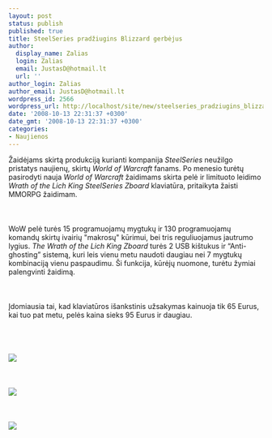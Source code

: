 ```yaml
---
layout: post
status: publish
published: true
title: SteelSeries pradžiugins Blizzard gerbėjus
author:
  display_name: Zalias
  login: Zalias
  email: JustasD@hotmail.lt
  url: ''
author_login: Zalias
author_email: JustasD@hotmail.lt
wordpress_id: 2566
wordpress_url: http://localhost/site/new/steelseries_pradziugins_blizzard_gerbejus/
date: '2008-10-13 22:31:37 +0300'
date_gmt: '2008-10-13 22:31:37 +0300'
categories:
- Naujienos
---
```

<p>Žaidėjams skirtą produkciją kurianti kompanija <i>SteelSeries</i> neužilgo pristatys naujienų, skirtų <i>World of Warcraft</i> fanams. Po menesio turėtų pasirodyti nauja <i>World of Warcraft</i> žaidimams skirta pelė ir limituoto leidimo <i>Wrath of the Lich King SteelSeries Zboard</i> klaviatūra, pritaikyta žaisti MMORPG žaidimam.<br />
<br><br />
<br>WoW pelė turės 15 programuojamų mygtukų ir 130 programuojamų komandų skirtų ivairių &quot;makrosų&quot; kūrimui, bei tris reguliuojamus jautrumo lygius. <i>The Wrath of the Lich King Zboard</i> turės 2 USB kištukus ir “Anti-ghosting” sistemą, kuri leis vienu metu naudoti daugiau nei 7 mygtukų kombinaciją vienu paspaudimu. Ši funkcija, kūrėjų nuomone, turėtu žymiai palengvinti žaidimą.<br />
<br><br />
<br>Įdomiausia tai, kad klaviatūros išankstinis užsakymas kainuoja tik 65 Eurus, kai tuo pat metu, pelės kaina sieks 95 Eurus ir daugiau.<br />
<br><br />
<br><br><img src="http://www.technews.lt/upl/Failai/SteelSeries_WoW_gaming_mouse_01.jpg"><br><br />
<br><br><img src="http://www.technews.lt/upl/Failai/SteelSeries_WoW_gaming_mouse_02.jpg"><br><br />
<br><br><img src="http://www.technews.lt/upl/Failai/SteelSeries_WoW_Zboard_01.jpg"><br><br />
<br><br />
<br><br />
<br></p>
